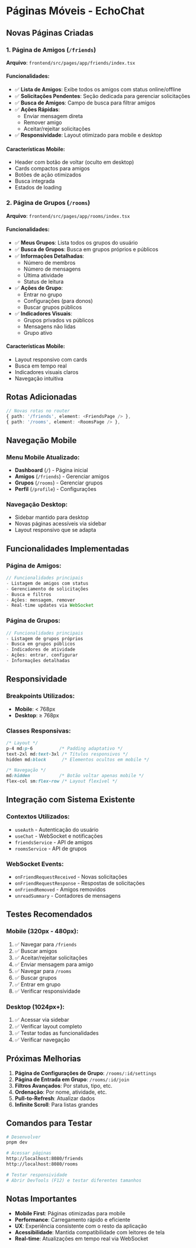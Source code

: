 # Páginas Móveis - EchoChat

## Novas Páginas Criadas

### 1. **Página de Amigos (`/friends`)**
**Arquivo**: `frontend/src/pages/app/friends/index.tsx`

#### Funcionalidades:
- ✅ **Lista de Amigos**: Exibe todos os amigos com status online/offline
- ✅ **Solicitações Pendentes**: Seção dedicada para gerenciar solicitações
- ✅ **Busca de Amigos**: Campo de busca para filtrar amigos
- ✅ **Ações Rápidas**: 
  - Enviar mensagem direta
  - Remover amigo
  - Aceitar/rejeitar solicitações
- ✅ **Responsividade**: Layout otimizado para mobile e desktop

#### Características Mobile:
- Header com botão de voltar (oculto em desktop)
- Cards compactos para amigos
- Botões de ação otimizados
- Busca integrada
- Estados de loading

### 2. **Página de Grupos (`/rooms`)**
**Arquivo**: `frontend/src/pages/app/rooms/index.tsx`

#### Funcionalidades:
- ✅ **Meus Grupos**: Lista todos os grupos do usuário
- ✅ **Busca de Grupos**: Busca em grupos próprios e públicos
- ✅ **Informações Detalhadas**: 
  - Número de membros
  - Número de mensagens
  - Última atividade
  - Status de leitura
- ✅ **Ações de Grupo**:
  - Entrar no grupo
  - Configurações (para donos)
  - Buscar grupos públicos
- ✅ **Indicadores Visuais**:
  - Grupos privados vs públicos
  - Mensagens não lidas
  - Grupo ativo

#### Características Mobile:
- Layout responsivo com cards
- Busca em tempo real
- Indicadores visuais claros
- Navegação intuitiva

## Rotas Adicionadas

```typescript
// Novas rotas no router
{ path: '/friends', element: <FriendsPage /> },
{ path: '/rooms', element: <RoomsPage /> },
```

## Navegação Mobile

### Menu Mobile Atualizado:
- **Dashboard** (`/`) - Página inicial
- **Amigos** (`/friends`) - Gerenciar amigos
- **Grupos** (`/rooms`) - Gerenciar grupos  
- **Perfil** (`/profile`) - Configurações

### Navegação Desktop:
- Sidebar mantido para desktop
- Novas páginas acessíveis via sidebar
- Layout responsivo que se adapta

## Funcionalidades Implementadas

### Página de Amigos:
```typescript
// Funcionalidades principais
- Listagem de amigos com status
- Gerenciamento de solicitações
- Busca e filtros
- Ações: mensagem, remover
- Real-time updates via WebSocket
```

### Página de Grupos:
```typescript
// Funcionalidades principais
- Listagem de grupos próprios
- Busca em grupos públicos
- Indicadores de atividade
- Ações: entrar, configurar
- Informações detalhadas
```

## Responsividade

### Breakpoints Utilizados:
- **Mobile**: < 768px
- **Desktop**: ≥ 768px

### Classes Responsivas:
```css
/* Layout */
p-4 md:p-6          /* Padding adaptativo */
text-2xl md:text-3xl /* Títulos responsivos */
hidden md:block      /* Elementos ocultos em mobile */

/* Navegação */
md:hidden           /* Botão voltar apenas mobile */
flex-col sm:flex-row /* Layout flexível */
```

## Integração com Sistema Existente

### Contextos Utilizados:
- `useAuth` - Autenticação do usuário
- `useChat` - WebSocket e notificações
- `friendsService` - API de amigos
- `roomsService` - API de grupos

### WebSocket Events:
- `onFriendRequestReceived` - Novas solicitações
- `onFriendRequestResponse` - Respostas de solicitações
- `onFriendRemoved` - Amigos removidos
- `unreadSummary` - Contadores de mensagens

## Testes Recomendados

### Mobile (320px - 480px):
1. ✅ Navegar para `/friends`
2. ✅ Buscar amigos
3. ✅ Aceitar/rejeitar solicitações
4. ✅ Enviar mensagem para amigo
5. ✅ Navegar para `/rooms`
6. ✅ Buscar grupos
7. ✅ Entrar em grupo
8. ✅ Verificar responsividade

### Desktop (1024px+):
1. ✅ Acessar via sidebar
2. ✅ Verificar layout completo
3. ✅ Testar todas as funcionalidades
4. ✅ Verificar navegação

## Próximas Melhorias

1. **Página de Configurações de Grupo**: `/rooms/:id/settings`
2. **Página de Entrada em Grupo**: `/rooms/:id/join`
3. **Filtros Avançados**: Por status, tipo, etc.
4. **Ordenação**: Por nome, atividade, etc.
5. **Pull-to-Refresh**: Atualizar dados
6. **Infinite Scroll**: Para listas grandes

## Comandos para Testar

```bash
# Desenvolver
pnpm dev

# Acessar páginas
http://localhost:8080/friends
http://localhost:8080/rooms

# Testar responsividade
# Abrir DevTools (F12) e testar diferentes tamanhos
```

## Notas Importantes

- **Mobile First**: Páginas otimizadas para mobile
- **Performance**: Carregamento rápido e eficiente
- **UX**: Experiência consistente com o resto da aplicação
- **Acessibilidade**: Mantida compatibilidade com leitores de tela
- **Real-time**: Atualizações em tempo real via WebSocket
